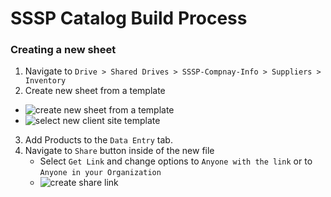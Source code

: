 # SSSP Catalog Build Process
### Creating a new sheet

1. Navigate to `Drive > Shared Drives > SSSP-Compnay-Info > Suppliers > Inventory` 
2. Create new sheet from a template
  * ![create new sheet from a template](./images/creating-new-sheet/create-new-sheet-from-template.png)
  * ![select new client site template](./images/creating-new-sheet/select-new-client-site-template.png)
3. Add Products to the `Data Entry` tab.
4. Navigate to `Share` button inside of the new file
   * Select `Get Link` and change options to `Anyone with the link` or to `Anyone in your Organization`
   * ![create share link](./image/creating-new-sheet/create-share-link.png)

